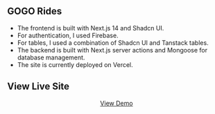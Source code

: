 ## GOGO Rides

- The frontend is built with Next.js 14 and Shadcn UI.
- For authentication, I used Firebase.
- For tables, I used a combination of Shadcn UI and Tanstack tables.
- The backend is built with Next.js server actions and Mongoose for database management.
- The site is currently deployed on Vercel.

## View Live Site

<div align="center">
<a href="https://gogo-rides.vercel.app">View Demo</a>
<span>
